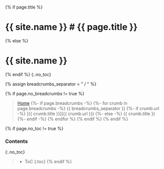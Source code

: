 {% if page.title %}
# {{ site.name }} # {{ page.title }}
{% else %}
# {{ site.name }}
{% endif %}
{:.no_toc}

{% assign breadcrumbs_separator = " / " %}

{% if page.no_breadcrumbs != true %}
> [Home](/)
{%- if page.breadcrumbs -%}
{%- for crumb in page.breadcrumbs -%}
    {{ breadcrumbs_separator }}
    {%- if crumb.url -%}
        [{{ crumb.title }}]({{ crumb.url }})
    {%- else -%}
        {{ crumb.title }}
    {%- endif -%}
{% endfor %}
{% endif %}
{% endif %}

{% if page.no_toc != true %}
### Contents
{:.no_toc}

> - ToC
> {:toc}
{% endif %}

